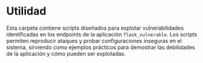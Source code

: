 # Utilidad
Esta carpeta contiene scripts diseñados para explotar vulnerabilidades identificadas en los endpoints de la aplicación `flask_vulnerable`. Los scripts permiten reproducir ataques y probar configuraciones inseguras en el sistema, sirviendo como ejemplos prácticos para demostrar las debilidades de la aplicación y cómo pueden ser explotadas.
